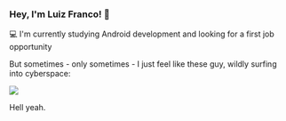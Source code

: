 ### Hey, I'm Luiz Franco! 👋

💻 I'm currently studying Android development and looking for a first job opportunity  

But sometimes - only sometimes - I just feel like these guy, wildly surfing into cyberspace:

![](https://media.giphy.com/media/LGzrggUppEBdm/giphy.gif)

Hell yeah.
